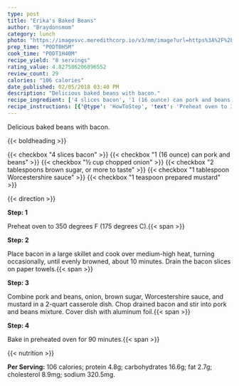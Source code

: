 ```yaml
---
type: post
title: "Erika's Baked Beans"
author: "Braydonsmom"
category: lunch
photo: "https://imagesvc.meredithcorp.io/v3/mm/image?url=https%3A%2F%2Fimages.media-allrecipes.com%2Fuserphotos%2F1035482.jpg"
prep_time: "P0DT0H5M"
cook_time: "P0DT1H40M"
recipe_yield: "8 servings"
rating_value: 4.827586206896552
review_count: 29
calories: "106 calories"
date_published: 02/05/2018 03:40 PM
description: "Delicious baked beans with bacon."
recipe_ingredient: ['4 slices bacon', '1 (16 ounce) can pork and beans', '½ cup chopped onion', '2 tablespoons brown sugar, or more to taste', '1 tablespoon Worcestershire sauce', '1 teaspoon prepared mustard']
recipe_instructions: [{'@type': 'HowToStep', 'text': 'Preheat oven to 350 degrees F (175 degrees C).\n'}, {'@type': 'HowToStep', 'text': 'Place bacon in a large skillet and cook over medium-high heat, turning occasionally, until evenly browned, about 10 minutes. Drain the bacon slices on paper towels.\n'}, {'@type': 'HowToStep', 'text': 'Combine pork and beans, onion, brown sugar, Worcestershire sauce, and mustard in a 2-quart casserole dish. Chop drained bacon and stir into pork and beans mixture. Cover dish with aluminum foil.\n'}, {'@type': 'HowToStep', 'text': 'Bake in preheated oven for 90 minutes.\n'}]
---
```


Delicious baked beans with bacon. 

{{< boldheading >}}

{{< checkbox "4 slices bacon" >}}
{{< checkbox "1 (16 ounce) can pork and beans" >}}
{{< checkbox "½ cup chopped onion" >}}
{{< checkbox "2 tablespoons brown sugar, or more to taste" >}}
{{< checkbox "1 tablespoon Worcestershire sauce" >}}
{{< checkbox "1 teaspoon prepared mustard" >}}


{{< direction >}}

**Step: 1**

Preheat oven to 350 degrees F (175 degrees C).{{< span >}}

**Step: 2**

Place bacon in a large skillet and cook over medium-high heat, turning occasionally, until evenly browned, about 10 minutes. Drain the bacon slices on paper towels.{{< span >}}

**Step: 3**

Combine pork and beans, onion, brown sugar, Worcestershire sauce, and mustard in a 2-quart casserole dish. Chop drained bacon and stir into pork and beans mixture. Cover dish with aluminum foil.{{< span >}}

**Step: 4**

Bake in preheated oven for 90 minutes.{{< span >}}

{{< nutrition >}}

**Per Serving:** 106 calories; protein 4.8g; carbohydrates 16.6g; fat 2.7g; cholesterol 8.9mg; sodium 320.5mg.